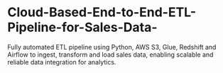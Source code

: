 # Cloud-Based-End-to-End-ETL-Pipeline-for-Sales-Data-
Fully automated ETL pipeline using Python, AWS S3, Glue, Redshift and Airflow to ingest, transform and load sales data, enabling scalable and reliable data integration for analytics.

